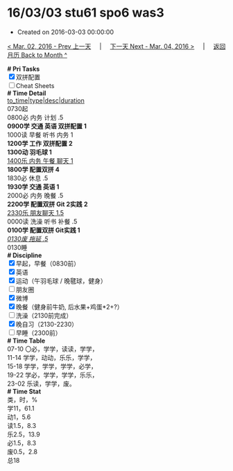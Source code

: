# 16/03/03 stu61 spo6 was3

- Created on 2016-03-03 00:00:00

[< Mar. 02, 2016 - Prev 上一天](/_archived/lifelogs/2016/03/d02.md) &nbsp; &nbsp; | &nbsp; &nbsp; [下一天 Next - Mar. 04, 2016 >](/_archived/lifelogs/2016/03/d04.md) &nbsp; &nbsp; |  &nbsp; &nbsp; [返回月历 Back to Month ^](/_archived/lifelogs/2016/03/index.md)
<br/><div><b># Pri Tasks</b></div><div><input checked="true" type="checkbox"/>双拼配置</div><div><input type="checkbox"/>Cheat Sheets</div><div><b># Time Detail</b></div><div><u>to_time|type|desc|duration</u></div><div>0730起</div><div>0800必 内务 计划 .5</div><div><b>0900学 交通 英语 双拼配置 1</b></div><div>1000读 早餐 听书 内务 1</div><div><b>1200学 工作 双拼配置 2</b></div><div><b>1300动 羽毛球 1</b></div><div><u>1400乐 内务 午餐 聊天 1</u></div><div><b>1800学 配置双拼 4</b></div><div>1830必 休息 .5</div><div><b>1930学 交通 英语 1</b></div><div>2000必 内务 晚餐 .5</div><div><b>2200学 配置双拼 Git 2</b><b>实践</b> <b>2</b></div><div><u>2330乐 朋友聊天 1.5</u></div><div>0000读 洗澡 听书 补餐 .5</div><div><b>0100学 配置双拼 Git实践 1</b></div><div><u><i>0130废 拖延 .5</i></u></div><div>0130睡</div><div><b># Discipline</b></div><div><input checked="true" type="checkbox"/>早起，早餐（0830前）</div><div><input checked="true" type="checkbox"/>英语</div><div><input checked="true" type="checkbox"/>运动（午羽毛球 / 晚毽球，健身）</div><div><input type="checkbox"/>朋友圈</div><div><input checked="true" type="checkbox"/>微博</div><div><input checked="true" type="checkbox"/>晚餐（健身前牛奶, 后水果+鸡蛋*2+?）</div><div><input type="checkbox"/>洗澡（2130前完成）</div><div><input checked="true" type="checkbox"/>晚自习（2130-2230）</div><div><input type="checkbox"/>早睡（2300前）</div><div><b># Time Table</b></div><div>07-10 〇必，学学，读读，学学，</div><div>11-14 学学，动动，乐乐，学学，</div><div>15-18 学学，学学，学学，必学，</div><div>19-22 学必，学学，学学，乐乐，</div><div>23-02 乐读，学学，废。</div><div><b># Time Stat</b></div><div>类，时，%</div><div>学11，61.1</div><div>动1，5.6</div><div>读1.5，8.3</div><div>乐2.5，13.9</div><div>必1.5，8.3</div><div>废0.5，2.8</div><div>总18</div>
